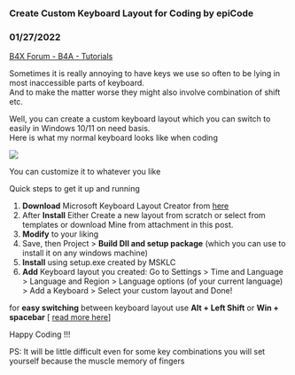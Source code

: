 ### Create Custom Keyboard Layout for Coding by epiCode
### 01/27/2022
[B4X Forum - B4A - Tutorials](https://www.b4x.com/android/forum/threads/137950/)

Sometimes it is really annoying to have keys we use so often to be lying in most inaccessible parts of keyboard.  
And to make the matter worse they might also involve combination of shift etc.  
  
Well, you can create a custom keyboard layout which you can switch to easily in Windows 10/11 on need basis.  
Here is what my normal keyboard looks like when coding  
  
![](https://www.b4x.com/android/forum/attachments/124741)  
  
You can customize it to whatever you like  
  
Quick steps to get it up and running  
  
1. **Download** Microsoft Keyboard Layout Creator from [here](https://www.microsoft.com/en-us/download/details.aspx?id=102134)  
2. After **Install** Either Create a new layout from scratch or select from templates or download Mine from attachment in this post.  
3. **Modify** to your liking  
4. Save, then Project > **Build Dll and setup package** (which you can use to install it on any windows machine)  
5. **Install** using setup.exe created by MSKLC  
6. **Add** Keyboard layout you created: Go to Settings > Time and Language > Language and Region > Language options (of your current language) > Add a Keyboard > Select your custom layout and Done!  
  
for **easy switching** between keyboard layout use **Alt + Left Shift** or **Win + spacebar** [ [read more here](https://support.microsoft.com/en-us/topic/switch-between-languages-using-the-language-bar-1c2242c0-fe15-4bc3-99bc-535de6f4f258#:~:text=Keyboard%20shortcut%3A%20To%20switch%20between,layouts%2C%20press%20Alt%2BShift.)]  
  
Happy Coding !!!  
  
PS: It will be little difficult even for some key combinations you will set yourself because the muscle memory of fingers